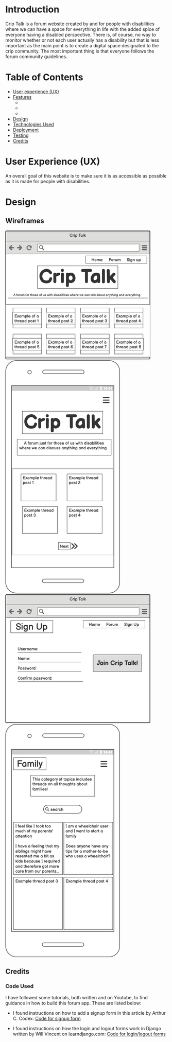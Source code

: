 

# Introduction

Crip Talk is a forum website created by and for people with disabilities where we can have a space for everything in life with the added spice of everyone having a disabled perspective. There is, of course, no way to monitor whether or not each user actually has a disability but that is less important as the main point is to create a digital space designated to the crip community. The most important thing is that everyone follows the forum community guidelines.

# Table of Contents
- [User experience (UX)](#user-experience-ux)
- [Features](#features)
    - [ ](# )
    - 
    - 
- [Design](#design)
- [Technologies Used](#technologies-used)
- [Deployment](#deployment)
- [Testing](#testing)
- [Credits](#credits)

# User Experience (UX)
An overall goal of this website is to make sure it is as accessible as possible as it is made for people with disabilities.

# Design

## Wireframes
![Wireframe home page](documentation/home-page-browser.png)
![Wireframe home page smartphone](documentation/home-page-smartphone.png)
![Wireframe forum page](documentation/sign-up-page-browser.png)
![Wireframe forum page](documentation/family-forum-page.png)






## Credits

### Code Used
I have followed some tutorials, both written and on Youtube, to find guidance in how to build this forum app. These are listed below:

- I found instructions on how to add a signup form in this article by Arthur C. Codex: [Code for signup form](https://reintech.io/blog/writing-a-custom-signup-form-in-django)

- I found instructions on how the login and logout forms work in Django written by Will Vincent on learndjango.com: [Code for login/logout forms](https://learndjango.com/tutorials/django-login-and-logout-tutorial)